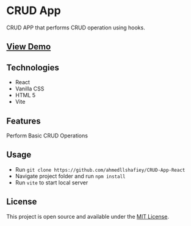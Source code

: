 # CRUD App
CRUD APP that performs CRUD operation using hooks.

## [View Demo](https://crud-app-llshafiey.vercel.app/)

## Technologies
* React
* Vanilla CSS
* HTML 5
* Vite

## Features
Perform Basic CRUD Operations

## Usage
* Run `git clone https://github.com/ahmedllshafiey/CRUD-App-React`
* Navigate project folder  and run `npm install`
* Run `vite` to start local server

## License
This project is open source and available under the [MIT License](https://github.com/ahmedllshafiey/CRUD-App-React/blob/main/LICENSE).

